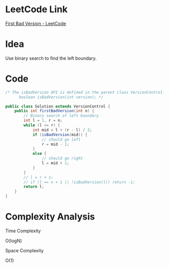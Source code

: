 # LeetCode Link

[First Bad Version - LeetCode](https://leetcode.com/problems/first-bad-version/)

# Idea

Use binary search to find the left boundary.

# Code

```java
/* The isBadVersion API is defined in the parent class VersionControl.
      boolean isBadVersion(int version); */

public class Solution extends VersionControl {
    public int firstBadVersion(int n) {
        // Binary search of left boundary
        int l = 1, r = n;
        while (l <= r) {
            int mid = l + (r - l) / 2;
            if (isBadVersion(mid)) {
                // should go left
                r = mid - 1;
            }
            else {
                // should go right
                l = mid + 1;
            }
        }
        // l = r + 1;
        // if (l == n + 1 || !isBadVersion(l)) return -1;
        return l;
    }
}
```

# Complexity Analysis

Time Complexity

O(logN)

Space Complexity

O(1)
